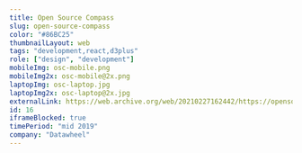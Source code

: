 ```yaml
---
title: Open Source Compass
slug: open-source-compass
color: "#86BC25"
thumbnailLayout: web
tags: "development,react,d3plus"
role: ["design", "development"]
mobileImg: osc-mobile.png
mobileImg2x: osc-mobile@2x.png
laptopImg: osc-laptop.jpg
laptopImg2x: osc-laptop@2x.jpg
externalLink: https://web.archive.org/web/20210227162442/https://opensourcecompass.io/
id: 16
iframeBlocked: true
timePeriod: "mid 2019"
company: "Datawheel"
---
```

